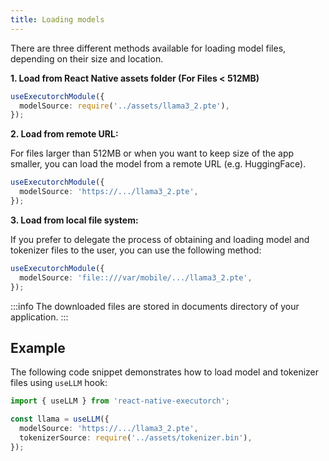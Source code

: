 ```yaml
---
title: Loading models
---
```


There are three different methods available for loading model files, depending on their size and location.

**1. Load from React Native assets folder (For Files < 512MB)**

```typescript
useExecutorchModule({
  modelSource: require('../assets/llama3_2.pte'),
});
```

**2. Load from remote URL:**

For files larger than 512MB or when you want to keep size of the app smaller, you can load the model from a remote URL (e.g. HuggingFace).

```typescript
useExecutorchModule({
  modelSource: 'https://.../llama3_2.pte',
});
```

**3. Load from local file system:**

If you prefer to delegate the process of obtaining and loading model and tokenizer files to the user, you can use the following method:

```typescript
useExecutorchModule({
  modelSource: 'file::///var/mobile/.../llama3_2.pte',
});
```

:::info
The downloaded files are stored in documents directory of your application.
:::

## Example

The following code snippet demonstrates how to load model and tokenizer files using `useLLM` hook:

```typescript
import { useLLM } from 'react-native-executorch';

const llama = useLLM({
  modelSource: 'https://.../llama3_2.pte',
  tokenizerSource: require('../assets/tokenizer.bin'),
});
```
